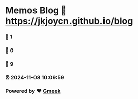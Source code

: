 # Memos Blog :link: https://jkjoycn.github.io/blog 
### :page_facing_up: [1](https://jkjoycn.github.io/blog/tag.html) 
### :speech_balloon: 0 
### :hibiscus: 9 
### :alarm_clock: 2024-11-08 10:09:59 
### Powered by :heart: [Gmeek](https://github.com/Meekdai/Gmeek)
